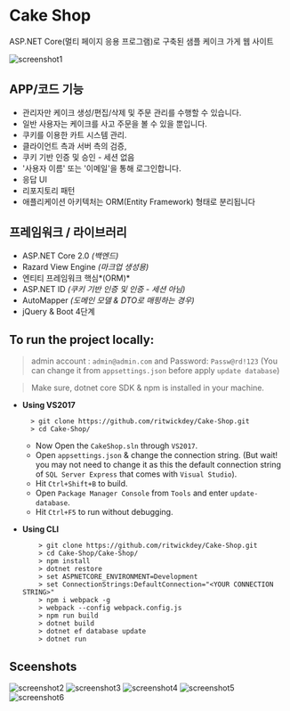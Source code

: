 # Cake Shop

ASP.NET Core(멀티 페이지 응용 프로그램)로 구축된 샘플 케이크 가게 웹 사이트

![screenshot1](./screenshots/screenshot1.png)

## APP/코드 기능
- 관리자만 케이크 생성/편집/삭제 및 주문 관리를 수행할 수 있습니다.
- 일반 사용자는 케이크를 사고 주문을 볼 수 있을 뿐입니다.
- 쿠키를 이용한 카트 시스템 관리.
- 클라이언트 측과 서버 측의 검증,
- 쿠키 기반 인증 및 승인 - 세션 없음
- '사용자 이름' 또는 '이메일'을 통해 로그인합니다.
- 응답 UI
- 리포지토리 패턴
- 애플리케이션 아키텍처는 ORM(Entity Framework) 형태로 분리됩니다

## 프레임워크 / 라이브러리
- ASP.NET Core 2.0 *(백엔드)*
- Razard View Engine *(마크업 생성용)*
- 엔티티 프레임워크 핵심*(ORM)*
- ASP.NET ID *(쿠키 기반 인증 및 인증 - 세션 아님)*
- AutoMapper *(도메인 모델 & DTO로 매핑하는 경우)*
- jQuery & Boot 4단계

## To run the project locally:
   > admin account : `admin@admin.com` and Password: `Passw@rd!123` (You can change it from `appsettings.json` before apply `update database`)

   > Make sure, dotnet core SDK & npm is installed in your machine.

- **Using VS2017**
     ``` 
       > git clone https://github.com/ritwickdey/Cake-Shop.git
       > cd Cake-Shop/
    ```
    - Now Open the `CakeShop.sln` through `VS2017`.
    - Open `appsettings.json` & change the connection string. (But wait! you may not need to change it as this the default connection string of `SQL Server Express` that comes with `Visual Studio`).
    - Hit `Ctrl+Shift+B` to build.
    - Open `Package Manager Console` from `Tools` and enter `update-database`.
    - Hit `Ctrl+F5` to run without debugging.

- **Using CLI**
    ```
        > git clone https://github.com/ritwickdey/Cake-Shop.git
        > cd Cake-Shop/Cake-Shop/
        > npm install
        > dotnet restore
        > set ASPNETCORE_ENVIRONMENT=Development
        > set ConnectionStrings:DefaultConnection="<YOUR CONNECTION STRING>"
        > npm i webpack -g
        > webpack --config webpack.config.js
        > npm run build
        > dotnet build 
        > dotnet ef database update
        > dotnet run 
    ```

## Sceenshots
![screenshot2](./screenshots/screenshot2.png)
![screenshot3](./screenshots/screenshot3.png)
![screenshot4](./screenshots/screenshot4.png)
![screenshot5](./screenshots/screenshot5.png)
![screenshot6](./screenshots/screenshot6.png)
